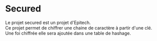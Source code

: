 <h1>Secured</h1>
Le projet secured est un projet d'Epitech. <br>
Ce projet permet de chiffrer une chaine de caractère à partir d'une clé. <br>
Une foi chiffrée elle sera ajoutée dans une table de hashage.

